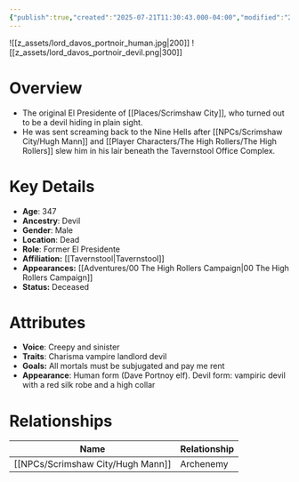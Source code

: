 ```yaml
---
{"publish":true,"created":"2025-07-21T11:30:43.000-04:00","modified":"2025-10-17T11:10:57.206-04:00","published":"2025-10-17T11:10:57.206-04:00","cssclasses":"","Age":"347","Ancestry":["Devil"],"Gender":"Male","Location":["Dead"],"Role":["Former El Presidente"],"Affiliation":["[[Tavernstool]]"],"Appearances":["[[00 The High Rollers Campaign]]"],"Status":"Deceased"}
---
```


![[z_assets/lord_davos_portnoir_human.jpg|200]] ![[z_assets/lord_davos_portnoir_devil.png|300]]

# Overview
- The original El Presidente of [[Places/Scrimshaw City]], who turned out to be a devil hiding in plain sight. 
- He was sent screaming back to the Nine Hells after [[NPCs/Scrimshaw City/Hugh Mann]] and [[Player Characters/The High Rollers/The High Rollers]] slew him in his lair beneath the Tavernstool Office Complex.

# Key Details
- **Age**: 347
- **Ancestry**: Devil
- **Gender**: Male
- **Location**: Dead
- **Role**: Former El Presidente
- **Affiliation:** [[Tavernstool\|Tavernstool]]
- **Appearances:** [[Adventures/00 The High Rollers Campaign\|00 The High Rollers Campaign]]
- **Status:** Deceased

# Attributes
- **Voice**: Creepy and sinister
- **Traits**: Charisma vampire landlord devil
- **Goals:** All mortals must be subjugated and pay me rent
- **Appearance**: Human form (Dave Portnoy elf). Devil form: vampiric devil with a red silk robe and a high collar

# Relationships

| Name          | Relationship |
| ------------- | ------------ |
| [[NPCs/Scrimshaw City/Hugh Mann]] | Archenemy    |
